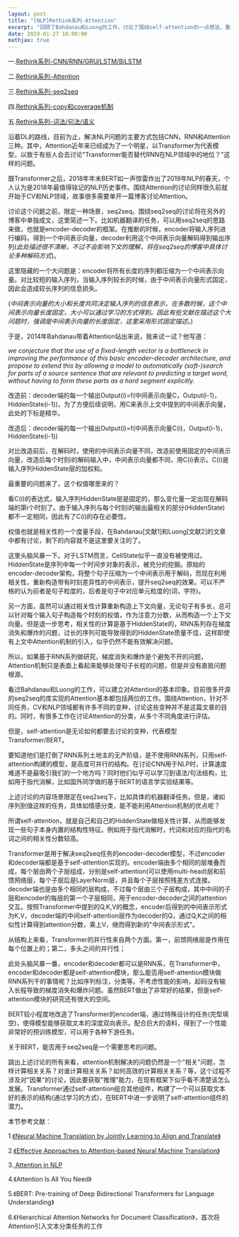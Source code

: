 ```yaml
---
layout: post
title: "[NLP]Rethink系列-Attention"
excerpt: "回顾了Bahdanau和Luong的工作，讨论了围绕self-attention的一点想法，重新思考了Transformer/BERT。"
date: 2019-01-27 18:00:00
mathjax: true
---
```


一.[Rethink系列-CNN/RNN/GRU/LSTM/BiLSTM](https://zhpmatrix.github.io/2019/01/27/NLP-rethinking-base-blocks/)

二.[Rethink系列-Attention](https://zhpmatrix.github.io/2019/01/27/NLP-rethinking-attention/)

三.[Rethink系列-seq2seq](https://zhpmatrix.github.io/2019/01/28/NLP-rethingking-seq2seq/)

四.[Rethink系列-copy和coverage机制](https://zhpmatrix.github.io/2019/01/29/NLP-rethinking-copy-and-coverage/)

五.[Rethink系列-词法/句法/语义](https://zhpmatrix.github.io/2019/01/31/NLP-rethinking-basic-techniques/)


沿着DL的路线，目前为止，解决NLP问题的主要方式包括CNN，RNN和Attention三种。其中，Attention近年来已经成为了一个明星，以Transformer为代表模型，以致于有些人会去讨论"Transformer能否替代RNN在NLP领域中的地位？"这样的问题。

既Transformer之后，2018年年末BERT如一声惊雷炸出了2019年NLP的春天，个人认为是2018年最值得铭记的NLP历史事件。围绕Attention的讨论同样很久前就开始于CV和NLP领域，故事很多需要单开一篇博客讨论Attention。

讨论这个问题之前，限定一种场景，seq2seq。围绕seq2seq的讨论将在另外的博客中单独成文，这里简述一下。比如机器翻译的任务，可以用seq2seq的思路来做，也就是encoder-decoder的框架。在推断的时候，encoder将输入序列进行编码，得到一个中间表示向量，decoder利用这个中间表示向量解码得到输出序列(_此处描述很不清晰，不过不会影响下文的理解，将在seq2seq的博客中具体讨论多种解码方式_)。

这里隐藏的一个大问题是：encoder将所有长度的序列都压缩为一个中间表示向量。对比较短的输入序列，当输入序列较长的时候，由于中间表示向量形式固定，因此会造成较长序列的信息损失。

(_中间表示向量的大小和长度共同决定输入序列的信息表示，在多数时候，这个中间表示向量长度固定，大小可以通过学习的方式得到。因此有些文献在描述这个大问题时，强调是中间表示向量的长度固定，这里采用形式固定描述。_)


于是，2014年Bahdanau带着Attention站出来说，我来试一试？他写道：

_we conjecture that the use of a fixed-length vector is a bottleneck in improving the performance of this basic encoder–decoder architecture, and propose to extend this by allowing a model to automatically (soft-)search
for parts of a source sentence that are relevant to predicting a target word, without having to form these parts as a hard segment explicitly._ 

改造前：decoder端的每一个输出Output(i)=f(中间表示向量C，Output(i-1)，HiddenState(i-1))，为了方便后续说明，用C来表示上文中提到的中间表示向量，此处的下标是精华。

改造后：decoder端的每一个输出Output(i)=f(中间表示向量C(i)，Output(i-1)，HiddenState(i-1))

对比改造前后，在解码时，使用的中间表示向量不同，改造前使用固定的中间表示向量，改造后每个时刻i的解码输入中，中间表示向量都不同，用C(i)表示。C(i)是输入序列HiddenState层的加权和。

最重要的问题来了，这个权值哪里来的？

看C(i)的表达式，输入序列HiddenState层是固定的，那么变化量一定出现在解码端的第i个时刻了。由于输入序列与每个时刻i的输出最相关的部分(HiddenState)都不一定相同，因此有了C(i)的存在必要性。

权值也就是相关性的一个度量手段，在Bahdanau[文献1]和Luong[文献2]的文章中都有讨论，剩下的内容就不是这里要关注的了。

这里头脑风暴一下。对于LSTM而言，CellState似乎一直没有被使用过。HiddenState是序列中每一个时间步对象的表示，被充分的挖掘。原始的encoder-decoder架构，将整个句子压缩为一个中间表示用于解码，而现在利用相关性，重新构造带有时刻差异性的中间表示，提升seq2seq的效果。可以不严格的认为前者是句子粒度的，后者是句子中对应单元粒度的(词，字符)。

另一方面，虽然可以通过相关性计算重新构造上下文向量，无论句子有多长，总可以针对每个输入句子构造每个时刻的权值，作为注意力分数，从而构造一个上下文向量。但是退一步思考，相关性的计算是基于HiddenState的，RNN系列存在梯度消失和爆炸的问题，过长的序列可能导致得到的HiddenState质量不佳，这样即使有上文中Attention机制的引入，似乎仍然不能有效解决问题。

所以，如果基于RNN系列做研究，梯度消失和爆炸是个避免不开的问题，Attention机制只是表面上看起来能够处理句子长程的问题，但是并没有直抵问题根源。

看过Bahdanau和Luong的工作，可以建立对Attention的基本印象。目前很多开源的seq2seq的库实现的Attention基本都包括两位的工作。围绕Attention，针对不同任务，CV和NLP领域都有许多不同的变种，讨论这些变种并不是这篇文章的目的。同时，有很多工作在讨论Attention的分类，从多个不同角度进行评估。

但是，self-attention是无论如何都要去讨论的变种，代表模型Transformer/BERT。

要知道他们是打倒了RNN系列土地主的无产阶级，是不使用RNN系列，只用self-attention构建的模型，是高度可并行的结构。在讨论CNN用于NLP时，计算速度难道不是最吸引我们的一个地方吗？同时他们似乎可以学习到语法/句法结构，比如用于指代消解，比如国外同学做的基于BERT的语言学实验结果等。

上述讨论的内容场景限定在seq2seq下，比如具体的机器翻译任务。但是，诸如序列到值这样的任务，具体如情感分类，能不能利用Attention机制的优点呢？

所谓self-attention，就是自己和自己的HiddenState做相关性计算，从而能够发现一些句子本身内置的结构性特征。例如用于指代消解时，代词和对应的指代的名词之间的相关性分数较高。

Transformer是用于解决seq2seq任务的encoder-decoder模型，不过encoder和decoder端都是基于self-attention实现的。encoder端由多个相同的层堆叠而成，每个层由两个子层组成，分别是self-attention(可以使用multi-head)层和前馈网络层，每个子层后是LayerNorm层，并且每个子层按照残差方式连接。decoder端也是由多个相同的层构成，不过每个层由三个子层构成，其中中间的子层和encoder的每层的第一个子层相同，用于encoder-decoder之间的attention交互。按照Transformer中提到的Q,K,V的概念，encoder后得到的中间表示形式为K,V，decoder端的中间self-attention层作为decoder的Q，通过Q,K之间的相似性计算得到attention分数，乘上V，继而得到新的"中间表示形式"。

从结构上来看，Transformer的并行性来自两个方面。第一，前馈网络层是作用在每个位置上的；第二，多头之间的并行性；

此处头脑风暴一番，encoder和decoder都可以是RNN系，在Transformer中，encoder和decoder都是self-attention模块，那么能否用self-attention模块做RNN系列干的事情呢？比如序列标注，分类等。不考虑性能的影响，起码没有输入长程导致的梯度消失和爆炸问题。虽然BERT做出了非常好的结果，但是self-attention模块的研究还有很大的空间。

BERT较小程度地改造了Transformer的encoder端，通过特殊设计的任务(完型填空)，使得模型能够获取文本的深度双向表示。配合巨大的语料，得到了一个性能非常好的预训练模型，可以用于各种下游任务。

关于BERT，能否用于seq2seq是一个需要思考的问题。

跳出上述讨论的所有来看，attention机制解决的问题仍然是一个"相关"问题，怎样计算相关关系？对谁计算相关关系？如何高效的计算相关关系？等，这个过程不涉及对"因果"的讨论，因此要获取"推理"能力，在现有框架下似乎看不清楚该怎么发展。Transformer通过self-attention组合其他组件，构建了一个可以获取文本好的表示的结构(通过学习的方式)，在BERT中进一步说明了self-attention组件的潜力。


本节参考文献：

1.[《Neural Machine Translation by Jointly Learning to Align and Translate》](https://arxiv.org/abs/1409.0473)

2.[《Effective Approaches to Attention-based Neural Machine Translation》](https://nlp.stanford.edu/pubs/emnlp15_attn.pdf)

3.[  Attention in NLP](https://medium.com/@joealato/attention-in-nlp-734c6fa9d983)

4.《Attention Is All You Need》

5.《BERT: Pre-training of Deep Bidirectional Transformers for Language Understanding》

6.《Hierarchical Attention Networks for Document Classification》，首次将Attention引入文本分类任务的工作



















